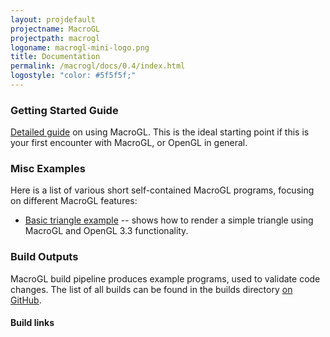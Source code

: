 ```yaml
---
layout: projdefault
projectname: MacroGL
projectpath: macrogl
logoname: macrogl-mini-logo.png
title: Documentation
permalink: /macrogl/docs/0.4/index.html
logostyle: "color: #5f5f5f;"
---
```




### Getting Started Guide

[Detailed guide](/macrogl/docs/0.4/getting-started/index.html)
on using MacroGL.
This is the ideal starting point if this is your first encounter with MacroGL,
or OpenGL in general.


### Misc Examples

Here is a list of various short self-contained MacroGL programs,
focusing on different MacroGL features:

- [Basic triangle example](/macrogl/docs/0.4/triangle) -- shows how to render a simple
  triangle using MacroGL and OpenGL 3.3 functionality.


### Build Outputs

MacroGL build pipeline produces example programs, used to validate code changes.
The list of all builds can be found in the builds directory
[on GitHub](https://github.com/storm-enroute/builds/tree/gh-pages/macrogl).

#### Build links

<ul id="build-list">
</ul>
<script>
function getKeys(obj) {
    var r = []
    for (var k in obj) {
        if (!obj.hasOwnProperty(k)) 
            continue
        r.push(k)
    }
    return r
}
$.get(
  "https://api.github.com/repos/storm-enroute/builds/contents/macrogl?ref=gh-pages",
  function(data) {
    var buildList = $("#build-list");
    var buildDirs = data;
    for (var i = 0; i < buildDirs.length; i++) {
      var dir = buildDirs[i]["name"];
      buildList.append("<li><a href='http://storm-enroute.com/builds/macrogl/" +
        dir + "/backend-examples-webgl/index-fastopt.html'>" + dir + "</a></li>");
    }
  }
)
</script>

